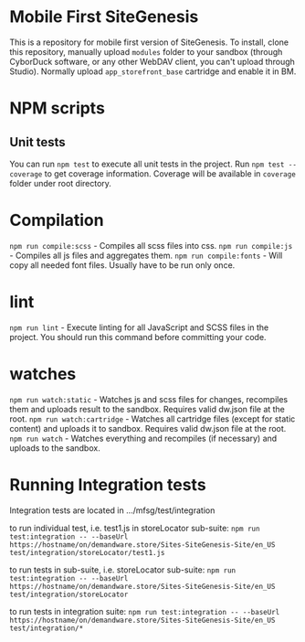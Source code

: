 # Mobile First SiteGenesis

This is a repository for mobile first version of SiteGenesis. To install, clone this repository, manually upload `modules` folder to your sandbox (through CyborDuck software, or any other WebDAV client, you can't upload through Studio). Normally upload `app_storefront_base` cartridge and enable it in BM.

# NPM scripts

## Unit tests

You can run `npm test` to execute all unit tests in the project. Run `npm test --coverage` to get coverage information. Coverage will be available in `coverage` folder under root directory.

# Compilation

`npm run compile:scss` - Compiles all scss files into css.
`npm run compile:js` - Compiles all js files and aggregates them.
`npm run compile:fonts` - Will copy all needed font files. Usually have to be run only once.

# lint

`npm run lint` - Execute linting for all JavaScript and SCSS files in the project. You should run this command before committing your code.

# watches

`npm run watch:static` - Watches js and scss files for changes, recompiles them and uploads result to the sandbox. Requires valid dw.json file at the root.
`npm run watch:cartridge` - Watches all cartridge files (except for static content) and uploads it to sandbox. Requires valid dw.json file at the root.
`npm run watch` - Watches everything and recompiles (if necessary) and uploads to the sandbox.

# Running Integration tests
Integration tests are located in .../mfsg/test/integration

to run individual test, i.e. test1.js in storeLocator sub-suite:
`npm run test:integration -- --baseUrl https://hostname/on/demandware.store/Sites-SiteGenesis-Site/en_US test/integration/storeLocator/test1.js`

to run tests in sub-suite, i.e. storeLocator sub-suite:
`npm run test:integration -- --baseUrl https://hostname/on/demandware.store/Sites-SiteGenesis-Site/en_US test/integration/storeLocator`

to run tests in integration suite:
`npm run test:integration -- --baseUrl https://hostname/on/demandware.store/Sites-SiteGenesis-Site/en_US test/integration/*`
